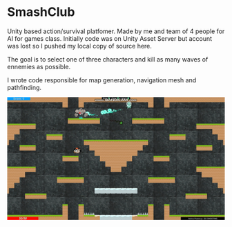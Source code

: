 # SmashClub
Unity based action/survival platfomer. Made by me and team of 4 people for AI for games class. Initially code was on Unity Asset Server but account was lost so I pushed my local copy of source here.

The goal is to select one of three characters and kill as many waves of ennemies as possible. 

I wrote code responsible for map generation, navigation mesh and pathfinding.

![Demo gif](Smashclub.gif)



